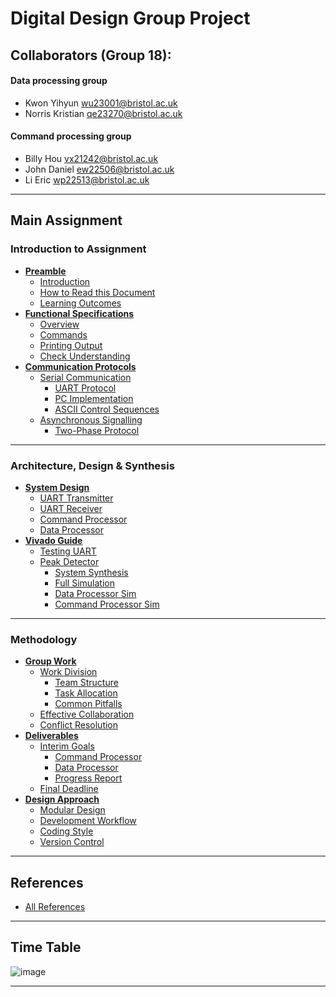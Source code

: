 # Digital Design Group Project 

## Collaborators (Group 18):
#### Data processing group
- Kwon	Yihyun     wu23001@bristol.ac.uk
- Norris	Kristian qe23270@bristol.ac.uk
#### Command processing group
- Billy Hou        vx21242@bristol.ac.uk
- John	Daniel ew22506@bristol.ac.uk
- Li	Eric wp22513@bristol.ac.uk

---

## Main Assignment

### Introduction to Assignment
- **[Preamble](https://seis.bristol.ac.uk/~sy13201/digital_design/ECAD/preamble.htm)**
  - [Introduction](https://seis.bristol.ac.uk/~sy13201/digital_design/ECAD/preamble.htm)
  - [How to Read this Document](https://seis.bristol.ac.uk/~sy13201/digital_design/ECAD/preamble.htm)
  - [Learning Outcomes](https://seis.bristol.ac.uk/~sy13201/digital_design/ECAD/preamble.htm)
- **[Functional Specifications]([Document/A2_specs.md](https://seis.bristol.ac.uk/~sy13201/digital_design/ECAD/A2_specs.htm))**
  - [Overview](https://seis.bristol.ac.uk/~sy13201/digital_design/ECAD/A2_specs.htm)
  - [Commands](https://seis.bristol.ac.uk/~sy13201/digital_design/ECAD/A2_specs.htm)
  - [Printing Output](https://seis.bristol.ac.uk/~sy13201/digital_design/ECAD/A2_specs.htm)
  - [Check Understanding](https://seis.bristol.ac.uk/~sy13201/digital_design/ECAD/A2_specs.htm)
- **[Communication Protocols](Document/A2_coms.md)**
  - [Serial Communication](https://seis.bristol.ac.uk/~sy13201/digital_design/ECAD/A2_coms.htm)
    - [UART Protocol](https://seis.bristol.ac.uk/~sy13201/digital_design/ECAD/A2_coms.htm)
    - [PC Implementation](https://seis.bristol.ac.uk/~sy13201/digital_design/ECAD/A2_coms.htm)
    - [ASCII Control Sequences](https://seis.bristol.ac.uk/~sy13201/digital_design/ECAD/A2_coms.htm)
  - [Asynchronous Signalling](https://seis.bristol.ac.uk/~sy13201/digital_design/ECAD/A2_coms.htm)
    - [Two-Phase Protocol](https://seis.bristol.ac.uk/~sy13201/digital_design/ECAD/A2_coms.htm)

---

### Architecture, Design & Synthesis
- **[System Design](https://seis.bristol.ac.uk/~sy13201/digital_design/ECAD/A2_design.htm)**
  - [UART Transmitter](https://seis.bristol.ac.uk/~sy13201/digital_design/ECAD/A2_design.htm)
  - [UART Receiver](https://seis.bristol.ac.uk/~sy13201/digital_design/ECAD/A2_design.htm)
  - [Command Processor](https://seis.bristol.ac.uk/~sy13201/digital_design/ECAD/A2_design.htm)
  - [Data Processor](https://seis.bristol.ac.uk/~sy13201/digital_design/ECAD/A2_design.htm)
- **[Vivado Guide](https://seis.bristol.ac.uk/~sy13201/digital_design/ECAD/A2_vivado.htm)**
  - [Testing UART](https://seis.bristol.ac.uk/~sy13201/digital_design/ECAD/A2_vivado.htm)
  - [Peak Detector](https://seis.bristol.ac.uk/~sy13201/digital_design/ECAD/A2_vivado.htm)
    - [System Synthesis](https://seis.bristol.ac.uk/~sy13201/digital_design/ECAD/A2_vivado.htm)
    - [Full Simulation](https://seis.bristol.ac.uk/~sy13201/digital_design/ECAD/A2_vivado.htm)
    - [Data Processor Sim](https://seis.bristol.ac.uk/~sy13201/digital_design/ECAD/A2_vivado.htm)
    - [Command Processor Sim](https://seis.bristol.ac.uk/~sy13201/digital_design/ECAD/A2_vivado.htm)

---

### Methodology
- **[Group Work](https://seis.bristol.ac.uk/~sy13201/digital_design/ECAD/A2_group.htm)**
  - [Work Division](https://seis.bristol.ac.uk/~sy13201/digital_design/ECAD/A2_group.htm)
    - [Team Structure](https://seis.bristol.ac.uk/~sy13201/digital_design/ECAD/A2_group.htm)
    - [Task Allocation](https://seis.bristol.ac.uk/~sy13201/digital_design/ECAD/A2_group.htm)
    - [Common Pitfalls](https://seis.bristol.ac.uk/~sy13201/digital_design/ECAD/A2_group.htm)
  - [Effective Collaboration](https://seis.bristol.ac.uk/~sy13201/digital_design/ECAD/A2_group.htm)
  - [Conflict Resolution](https://seis.bristol.ac.uk/~sy13201/digital_design/ECAD/A2_group.htm)
- **[Deliverables](https://seis.bristol.ac.uk/~sy13201/digital_design/ECAD/A2_deliverables.htm)**
  - [Interim Goals](https://seis.bristol.ac.uk/~sy13201/digital_design/ECAD/A2_deliverables.htm)
    - [Command Processor](https://seis.bristol.ac.uk/~sy13201/digital_design/ECAD/A2_deliverables.htm)
    - [Data Processor](https://seis.bristol.ac.uk/~sy13201/digital_design/ECAD/A2_deliverables.htm)
    - [Progress Report](https://seis.bristol.ac.uk/~sy13201/digital_design/ECAD/A2_deliverables.htm)
  - [Final Deadline](https://seis.bristol.ac.uk/~sy13201/digital_design/ECAD/A2_deliverables.htm)
- **[Design Approach](https://seis.bristol.ac.uk/~sy13201/digital_design/ECAD/A2_design_approach.htm)**
  - [Modular Design](https://seis.bristol.ac.uk/~sy13201/digital_design/ECAD/A2_design_approach.htm)
  - [Development Workflow](https://seis.bristol.ac.uk/~sy13201/digital_design/ECAD/A2_design_approach.htm)
  - [Coding Style](https://seis.bristol.ac.uk/~sy13201/digital_design/ECAD/A2_design_approach.htm)
  - [Version Control](https://seis.bristol.ac.uk/~sy13201/digital_design/ECAD/A2_design_approach.htm)

---

## References
- [All References](https://seis.bristol.ac.uk/~sy13201/digital_design/ECAD/A2_design_approach.htm)

---
## Time Table
![image](https://github.com/user-attachments/assets/bf5ece42-9fba-4ccb-84c2-a3cbba6e9c59)

---
